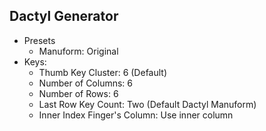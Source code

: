 ## Dactyl Generator

- Presets
    - Manuform: Original
- Keys:
    - Thumb Key Cluster: 6 (Default)
    - Number of Columns: 6
    - Number of Rows: 6
    - Last Row Key Count: Two (Default Dactyl Manuform)
    - Inner Index Finger's Column: Use inner column
